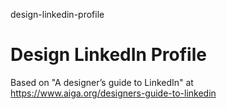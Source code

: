 design-linkedin-profile
# Design LinkedIn Profile

Based on "A designer’s guide to LinkedIn" at https://www.aiga.org/designers-guide-to-linkedin

